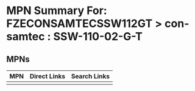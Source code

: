



# MPN Summary For: FZECONSAMTECSSW112GT > con-samtec : SSW-110-02-G-T

## MPNs
  

|MPN|Direct Links|Search Links|
| :--- | :--- | :--- |
||||
